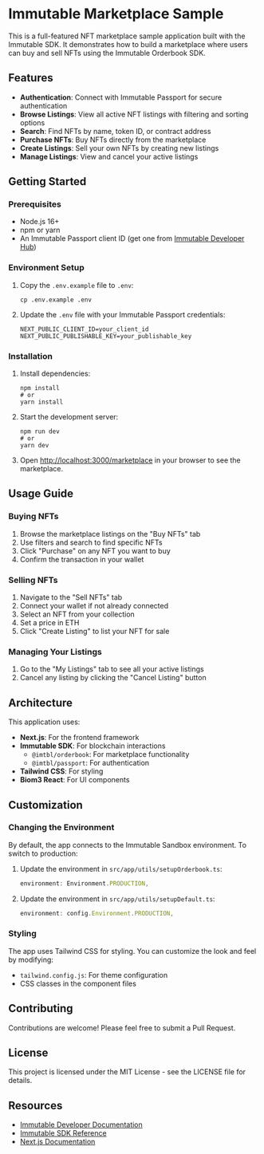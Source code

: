 # Immutable Marketplace Sample

This is a full-featured NFT marketplace sample application built with the Immutable SDK. It demonstrates how to build a marketplace where users can buy and sell NFTs using the Immutable Orderbook SDK.

## Features

- **Authentication**: Connect with Immutable Passport for secure authentication
- **Browse Listings**: View all active NFT listings with filtering and sorting options
- **Search**: Find NFTs by name, token ID, or contract address
- **Purchase NFTs**: Buy NFTs directly from the marketplace
- **Create Listings**: Sell your own NFTs by creating new listings
- **Manage Listings**: View and cancel your active listings

## Getting Started

### Prerequisites

- Node.js 16+
- npm or yarn
- An Immutable Passport client ID (get one from [Immutable Developer Hub](https://hub.immutable.com))

### Environment Setup

1. Copy the `.env.example` file to `.env`:
   ```
   cp .env.example .env
   ```

2. Update the `.env` file with your Immutable Passport credentials:
   ```
   NEXT_PUBLIC_CLIENT_ID=your_client_id
   NEXT_PUBLIC_PUBLISHABLE_KEY=your_publishable_key
   ```

### Installation

1. Install dependencies:
   ```
   npm install
   # or
   yarn install
   ```

2. Start the development server:
   ```
   npm run dev
   # or
   yarn dev
   ```

3. Open [http://localhost:3000/marketplace](http://localhost:3000/marketplace) in your browser to see the marketplace.

## Usage Guide

### Buying NFTs

1. Browse the marketplace listings on the "Buy NFTs" tab
2. Use filters and search to find specific NFTs
3. Click "Purchase" on any NFT you want to buy
4. Confirm the transaction in your wallet

### Selling NFTs

1. Navigate to the "Sell NFTs" tab
2. Connect your wallet if not already connected
3. Select an NFT from your collection
4. Set a price in ETH
5. Click "Create Listing" to list your NFT for sale

### Managing Your Listings

1. Go to the "My Listings" tab to see all your active listings
2. Cancel any listing by clicking the "Cancel Listing" button

## Architecture

This application uses:

- **Next.js**: For the frontend framework
- **Immutable SDK**: For blockchain interactions
  - `@imtbl/orderbook`: For marketplace functionality
  - `@imtbl/passport`: For authentication
- **Tailwind CSS**: For styling
- **Biom3 React**: For UI components

## Customization

### Changing the Environment

By default, the app connects to the Immutable Sandbox environment. To switch to production:

1. Update the environment in `src/app/utils/setupOrderbook.ts`:
   ```typescript
   environment: Environment.PRODUCTION,
   ```

2. Update the environment in `src/app/utils/setupDefault.ts`:
   ```typescript
   environment: config.Environment.PRODUCTION,
   ```

### Styling

The app uses Tailwind CSS for styling. You can customize the look and feel by modifying:

- `tailwind.config.js`: For theme configuration
- CSS classes in the component files

## Contributing

Contributions are welcome! Please feel free to submit a Pull Request.

## License

This project is licensed under the MIT License - see the LICENSE file for details.

## Resources

- [Immutable Developer Documentation](https://docs.immutable.com/)
- [Immutable SDK Reference](https://docs.immutable.com/docs/zkEVM/sdks/typescript)
- [Next.js Documentation](https://nextjs.org/docs)
